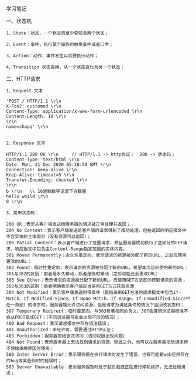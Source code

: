 学习笔记

一、状态机

    1、State：状态，一个状态机至少要包含两个状态；
    
    2、Event：事件，执行某个操作的触发条件或者口令；
    
    3、Action：动作，事件发生以后要执行动作；
    
    4、Transition 状态变换，从一个状态变化为另一个状态；

二、HTTP请求
 
    1、Request 文本
    
    'POST / HTTP/1.1 \r\n
    X-Foo2: customed \r\n
    Content-Type: application/x-www-form-urlencoded \r\n
    Content-Length: 10 \r\n
    \r\n
    name=zhupq' \r\n
    

    2、Response 文本
    
    HTTP/1.1 200 OK \r\n     // HTTP/1.1 -> http协议；  200 -> 状态码；
    Content-Type: text/html \r\n
    Date: Mon, 21 Dec 2020 05:18:50 GMT \r\n
    Connection: keep-alive \r\n
    Keep-Alive: timeout=5 \r\n
    Transfer-Encoding: chunked \r\n
    \r\n
    b \r\n   \\ 16进制数字记录下方数量
    hello woild \r\n
    0 \r\n
    
    3、常用状态码：
    
    200 OK：表示从客户端发送给服务器的请求被正常处理并返回；
    204 No Content：表示客户端发送给客户端的请求得到了成功处理，但在返回的响应报文中不含实体的主体部分（没有资源可以返回）；
    206 Patial Content：表示客户端进行了范围请求，并且服务器成功执行了这部分的GET请求，响应报文中包含由Content-Range指定范围的实体内容。
    301 Moved Permanently：永久性重定向，表示请求的资源被分配了新的URL，之后应使用更改的URL；
    302 Found：临时性重定向，表示请求的资源被分配了新的URL，希望本次访问使用新的URL；
    301与302的区别：前者是永久移动，后者是临时移动（之后可能还会更改URL）
    303 See Other：表示请求的资源被分配了新的URL，应使用GET方法定向获取请求的资源；
    302与303的区别：后者明确表示客户端应当采用GET方式获取资源
    304 Not Modified：表示客户端发送附带条件（是指采用GET方法的请求报文中包含if-Match、If-Modified-Since、If-None-Match、If-Range、If-Unmodified-Since中任一首部）的请求时，服务器端允许访问资源，但是请求为满足条件的情况下返回改状态码；
    307 Temporary Redirect：临时重定向，与303有着相同的含义，307会遵照浏览器标准不会从POST变成GET；（不同浏览器可能会出现不同的情况）；
    400 Bad Request：表示请求报文中存在语法错误；    
    401 Unauthorized：未经许可，需要通过HTTP认证；    
    403 Forbidden：服务器拒绝该次访问（访问权限出现问题）    
    404 Not Found：表示服务器上无法找到请求的资源，除此之外，也可以在服务器拒绝请求但不想给拒绝原因时使用；
    500 Inter Server Error：表示服务器在执行请求时发生了错误，也有可能是web应用存在的bug或某些临时的错误时；
    503 Server Unavailable：表示服务器暂时处于超负载或正在进行停机维护，无法处理请求；
